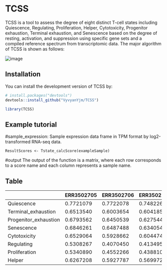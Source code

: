 # TCSS
TCSS is a tool to assess the degree of eight distinct T-cell states including Quiescence, Regulating, Proliferation, Helper, Cytotoxicity, Progenitor exhaustion, Terminal exhaustion, and Senescence based on the degree of resting, activation, and suppression using specific gene sets and a compiled reference spectrum from transcriptomic data. The major algorithm of TCSS is shown as follows:

![image](https://github.com/JingminYang/TstateScore/blob/main/TCSSalgorithm.jpg)
## Installation

You can install the development version of TCSS by:

``` r
# install.packages("devtools")
devtools::install_github("VyvyanYjm/TCSS")

library(TCSS)
```

## Example tutorial

#sample_expression: Sample expression data frame in TPM format by log2-transformed RNA-seq data.
```
ResultScores <- Tstate_calcScore(exampleSample)
``` 
#output
The output of the function is a matrix, where each row corresponds to a score name and each column represents a sample name.  

## Table

|            | ERR3502705 | ERR3502706 | ERR3502712 |
|------------|--------------|--------------|--------------|
| Quiescence   | 0.7721079           | 0.7722078           | 0.7482268          |
| Terminal_exhaustion   | 0.6513540          | 0.6003654          | 0.6041851          |
| Progenitor_exhaustion   | 0.6793562          | 0.6450539          | 0.6275441          |
| Senescence   | 0.6846261          | 0.6487488          | 0.6340548          |
| Cytotoxicity   | 0.6529064          | 0.5928662          | 0.6044746          |
| Regulating   | 0.5308267          | 0.4070450          | 0.4134950          |
| Proliferation   | 0.5340890          | 0.4552266          | 0.4388102          |
| Helper   | 0.6267208          | 0.5927787          | 0.5699727          |

 

